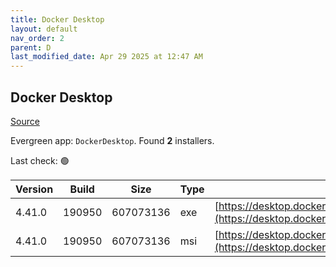 ```yaml
---
title: Docker Desktop
layout: default
nav_order: 2
parent: D
last_modified_date: Apr 29 2025 at 12:47 AM
---
```


## Docker Desktop

[Source](https://www.docker.com/products/docker-desktop/)

Evergreen app: `DockerDesktop`. Found **2** installers.

Last check: 🟢

| Version | Build  | Size      | Type | URI                                                                                                                                                                    |
| ------- | ------ | --------- | ---- | ---------------------------------------------------------------------------------------------------------------------------------------------------------------------- |
| 4.41.0  | 190950 | 607073136 | exe  | [https://desktop.docker.com/win/main/amd64/190950/Docker%20Desktop%20Installer.exe](https://desktop.docker.com/win/main/amd64/190950/Docker%20Desktop%20Installer.exe) |
| 4.41.0  | 190950 | 607073136 | msi  | [https://desktop.docker.com/win/main/amd64/190950/DockerDesktop.msi](https://desktop.docker.com/win/main/amd64/190950/DockerDesktop.msi)                               |
